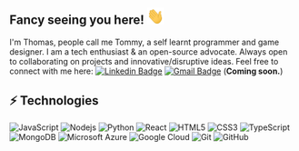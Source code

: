 ## Fancy seeing you here! <img src="https://raw.githubusercontent.com/18osxx/18osxx/master/wave.gif" width="30">

I'm Thomas, people call me Tommy, a self learnt programmer and game designer. I am a tech enthusiast & an open-source advocate. Always open to collaborating on projects and innovative/disruptive ideas. Feel free to connect with me here:
[![Linkedin Badge](https://img.shields.io/badge/-anirudhemmadi-blue?style=flat-square&logo=Linkedin&logoColor=white&link=https://www.linkedin.com/in/thomas-barden-238123296/)](https://www.linkedin.com/in/thomas-barden-238123296/)
[![Gmail Badge](https://img.shields.io/badge/-tom@thomascodes.xyz-c14438?style=flat-square&logo=Gmail&logoColor=white&link=mailto:tom@thomascodes.xyz)](mailto:tom@thomascodes.xyz) (**Coming soon.**)

## ⚡ Technologies

![JavaScript](https://img.shields.io/badge/-JavaScript-black?style=flat-square&logo=javascript)
![Nodejs](https://img.shields.io/badge/-Nodejs-black?style=flat-square&logo=Node.js)
![Python](https://img.shields.io/badge/-Python-black?style=flat-square&logo=Python)
![React](https://img.shields.io/badge/-React-black?style=flat-square&logo=react)
![HTML5](https://img.shields.io/badge/-HTML5-E34F26?style=flat-square&logo=html5&logoColor=white)
![CSS3](https://img.shields.io/badge/-CSS3-1572B6?style=flat-square&logo=css3)
![TypeScript](https://img.shields.io/badge/-TypeScript-007ACC?style=flat-square&logo=typescript)
![MongoDB](https://img.shields.io/badge/-MongoDB-black?style=flat-square&logo=mongodb)
![Microsoft Azure](https://img.shields.io/badge/Microsoft%20Azure-232F7E?style=flat-square&logo=microsoft-azure)
![Google Cloud](https://img.shields.io/badge/Google%20Cloud-black?style=flat-square&logo=google-cloud)
![Git](https://img.shields.io/badge/-Git-black?style=flat-square&logo=git)
![GitHub](https://img.shields.io/badge/-GitHub-181717?style=flat-square&logo=github)

